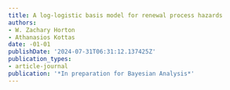 ```yaml
---
title: A log-logistic basis model for renewal process hazards
authors:
- W. Zachary Horton
- Athanasios Kottas
date: -01-01
publishDate: '2024-07-31T06:31:12.137425Z'
publication_types:
- article-journal
publication: '*In preparation for Bayesian Analysis*'
---
```

